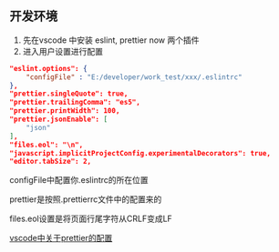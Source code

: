 ## 开发环境
1. 先在vscode 中安装 eslint, prettier now 两个插件
2. 进入用户设置进行配置
```json
"eslint.options": {
    "configFile" : "E:/developer/work_test/xxx/.eslintrc"
},
"prettier.singleQuote": true,
"prettier.trailingComma": "es5",
"prettier.printWidth": 100,
"prettier.jsonEnable": [
    "json"
],
"files.eol": "\n",
"javascript.implicitProjectConfig.experimentalDecorators": true,
"editor.tabSize": 2,
```
configFile中配置你.eslintrc的所在位置

prettier是按照.prettierrc文件中的配置来的

files.eol设置是将页面行尾字符从CRLF变成LF

[vscode中关于prettier的配置](https://negivup.github.io/2018/cjclb16bp000bnb2gd114ecsh.html)